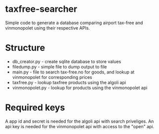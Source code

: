 # taxfree-searcher
Simple code to generate a database comparing airport tax-free and vinmonopolet using their respective APIs.


# Structure
- db_creator.py - create sqlite database to store values
- filedump.py - simple file to dump output to file
- main.py - file to search tax-free.no for goods, and lookup at vinmonopolet for corresponding prices
- taxfree.py - lookup taxfree products using the algoli api
- vinmonopolet.py - lookup for products using the vinmonopolet api


# Required keys
A app id and secret is needed for the algoli api with search priveliges.
An api key is needed for the vinmonopolet api with access to the "open" api.